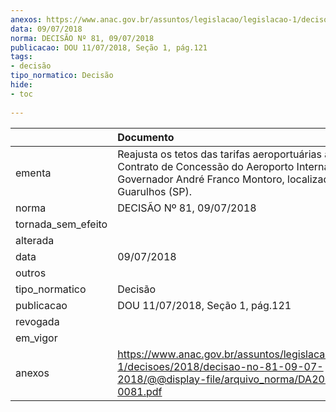 ```yaml
---
anexos: https://www.anac.gov.br/assuntos/legislacao/legislacao-1/decisoes/2018/decisao-no-81-09-07-2018/@@display-file/arquivo_norma/DA2018-0081.pdf
data: 09/07/2018
norma: DECISÃO Nº 81, 09/07/2018
publicacao: DOU 11/07/2018, Seção 1, pág.121
tags:
- decisão
tipo_normatico: Decisão
hide: 
- toc 
 
---
```


|                    | Documento                                                                                                                                                                  |
|:-------------------|:---------------------------------------------------------------------------------------------------------------------------------------------------------------------------|
| ementa             | Reajusta os tetos das tarifas aeroportuárias aplicáveis ao Contrato de Concessão do Aeroporto Internacional Governador André Franco Montoro, localizado em Guarulhos (SP). |
| norma              | DECISÃO Nº 81, 09/07/2018                                                                                                                                                  |
| tornada_sem_efeito |                                                                                                                                                                            |
| alterada           |                                                                                                                                                                            |
| data               | 09/07/2018                                                                                                                                                                 |
| outros             |                                                                                                                                                                            |
| tipo_normatico     | Decisão                                                                                                                                                                    |
| publicacao         | DOU 11/07/2018, Seção 1, pág.121                                                                                                                                           |
| revogada           |                                                                                                                                                                            |
| em_vigor           |                                                                                                                                                                            |
| anexos             | https://www.anac.gov.br/assuntos/legislacao/legislacao-1/decisoes/2018/decisao-no-81-09-07-2018/@@display-file/arquivo_norma/DA2018-0081.pdf                               |